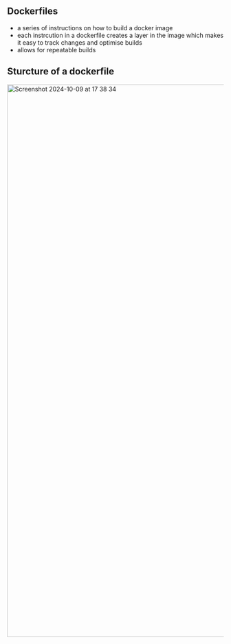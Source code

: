 ## Dockerfiles

- a series of instructions on how to build a docker image
- each instrcution in a dockerfile creates a layer in the image which makes it easy to track changes and optimise builds
- allows for repeatable builds

## Sturcture of a dockerfile

<img width="1285" alt="Screenshot 2024-10-09 at 17 38 34" src="https://github.com/user-attachments/assets/3a1382c4-9f0b-4984-ac3b-7d7d7a04a57f">
